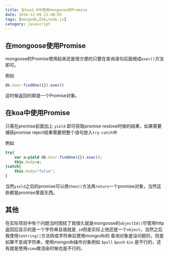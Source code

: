 ```yaml
---
title: 在koa1.0中使用mongoose的Promise
date: 2016-12-09 21:48:55
tags: [mongodb,ES6,node.js]
category: javascript
---
```


## 在mongoose使用Promise

mongoose的Promise使用起来还是很方便的只要在查询语句后面根成`exec()`方法即可。

例如

```js
db.User.findOne({}).exec()
```

这时候返回的即是一个Promise对象。

## 在koa中使用Promise

只需在promise前面加上 `yield` 即可获取promise reslove时候的结果，如果需要捕获promise reject结果需要把整个语句放入`try-catch`中

例如

<!--more-->

```js
try{
    var a=yield db.User.findOne({}).exec();
    this.body=a;
}catch{
    this.body="false";
}
```

当然`yield`之后的promise可以用`then()`方法再`return`一个promise对象，当然这些都是promise里面东西。

## 其他

在实际项目中有个问题当时困扰了我很久就是mongoose的`objectId()`尽管用http返回后显示的是一个字符串且值就是`_id`但是实际上他还是一个`object`，当然之后我使用`toString()`方法转成字符串后使用mongodb的
查询对象是没问题的，但是如果不变成字符串，使用mongodb操作对象例如 `$pull` `$push` `$in` 是不行的，还有就是使用`view`做渲染时候也是不行的。

